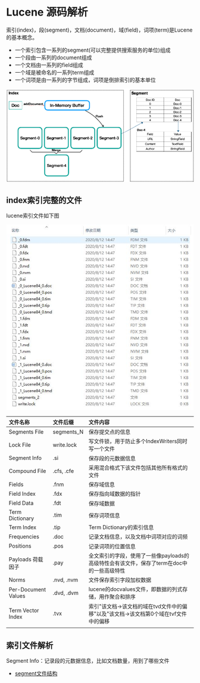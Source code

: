 # Lucene 源码解析
索引(index)，段(segment)，文档(document)，域(field)，词项(term)是Lucene的基本概念。

* 一个索引包含一系列的segment(可以完整提供搜索服务的单位)组成
* 一个段由一系列的document组成
* 一个文档由一系列的field组成
* 一个域是被命名的一系列term组成
* 一个词项是由一系列的字节组成，词项是倒排索引的基本单位

![lucene图片](doc/indexformat/lucene基本概念图.png)


## index索引完整的文件
lucene索引文件如下图

 ![lucene文件截图](doc/indexformat/索引文件.jpg)


| 文件名称 | 文件后缀 | 文件内容 |
| :------| :------ | :------ |
| Segments File | segments_N | 保存提交点的信息|
| Lock File	 | write.lock | 写文件锁，用于防止多个IndexWriters同时写一个文件 |
| Segment Info	 | .si	 | 保存段的元数据信息 |
| Compound File  | .cfs, .cfe | 采用混合格式下该文件包括其他所有格式的文件 |
| Fields		 | .fnm	 | 保存域信息 |
| Field Index	 | .fdx	 | 保存指向域数据的指针 |
| Field Data	 | .fdt | 保存域数据 |
| Term Dictionary | .tim	 | 保存词项信息 |
| Term Index | .tip	 | Term Dictionary的索引信息 |
| Frequencies	 | .doc	 | 记录文档信息，以及文档中词项对应的词频 |
|Positions|.pos	|记录词项的位置信息|
|Payloads 荷载因子|.pay	|全文索引的字段，使用了一些像payloads的高级特性会有该文件，保存了term在doc中的一些高级特性|
|Norms|.nvd, .nvm|文件保存索引字段加权数据|
|Per-Document Values |.dvd, .dvm|lucene的docvalues文件，即数据的列式存储，用作聚合和排序
|Term Vector Index	|.tvx	|索引"该文档->该文档的域在tvd文件中的偏移"以及"该文档->该文档第0个域在tvf文件中的偏移|
||||
 



## 索引文件解析
Segment Info：记录段的元数据信息，比如文档数量，用到了哪些文件
* [segment文件结构](doc/indexformat/segment.md)  


